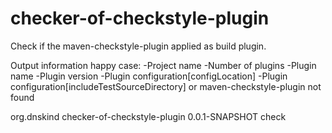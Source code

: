 # checker-of-checkstyle-plugin

Check if the maven-checkstyle-plugin applied as build plugin.

Output information happy case:
-Project name
-Number of plugins
-Plugin name
-Plugin version
-Plugin configuration[configLocation]
-Plugin configuration[includeTestSourceDirectory]
or
maven-checkstyle-plugin not found


<plugin>
    <groupId>org.dnskind</groupId>
    <artifactId>checker-of-checkstyle-plugin</artifactId>
    <version>0.0.1-SNAPSHOT</version>
    <executions>
        <execution>
            <goals>
                <goal>check</goal>
            </goals>
        </execution>
    </executions>
</plugin>

